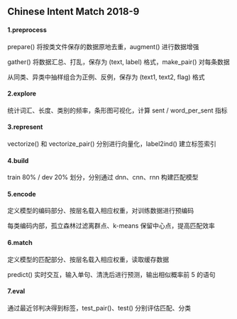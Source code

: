## Chinese Intent Match 2018-9

#### 1.preprocess

prepare() 将按类文件保存的数据原地去重，augment() 进行数据增强

gather() 将数据汇总、打乱，保存为 (text, label) 格式，make_pair() 对每条数据

从同类、异类中抽样组合为正例、反例，保存为 (text1, text2, flag) 格式

#### 2.explore

统计词汇、长度、类别的频率，条形图可视化，计算 sent / word_per_sent 指标

#### 3.represent

vectorize() 和 vectorize_pair() 分别进行向量化，label2ind() 建立标签索引

#### 4.build

train 80% / dev 20% 划分，分别通过 dnn、cnn、rnn 构建匹配模型

#### 5.encode

定义模型的编码部分、按层名载入相应权重，对训练数据进行预编码

每类编码内部，孤立森林过滤离群点、k-means 保留中心点，提高匹配效率

#### 6.match

定义模型的匹配部分、按层名载入相应权重，读取缓存数据

predict() 实时交互，输入单句、清洗后进行预测，输出相似概率前 5 的语句

#### 7.eval

通过最近邻判决得到标签，test_pair()、test() 分别评估匹配、分类